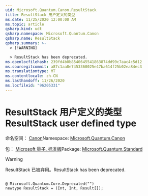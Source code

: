 ```yaml
---
uid: Microsoft.Quantum.Canon.ResultStack
title: ResultStack 用户定义的类型
ms.date: 11/25/2020 12:00:00 AM
ms.topic: article
qsharp.kind: udt
qsharp.namespace: Microsoft.Quantum.Canon
qsharp.name: ResultStack
qsharp.summary: >-
  > [!WARNING]

  > ResultStack has been deprecated.
ms.openlocfilehash: 239fd4b0b8540645541863874dd99c7aac4c5d12
ms.sourcegitcommit: a87c1aa8e7453360025e47ba614f25b02ea84ec3
ms.translationtype: MT
ms.contentlocale: zh-CN
ms.lasthandoff: 11/26/2020
ms.locfileid: "96205331"
---
```

# <a name="resultstack-user-defined-type"></a><span data-ttu-id="672d6-102">ResultStack 用户定义的类型</span><span class="sxs-lookup"><span data-stu-id="672d6-102">ResultStack user defined type</span></span>

<span data-ttu-id="672d6-103">命名空间： [Canon](xref:Microsoft.Quantum.Canon)</span><span class="sxs-lookup"><span data-stu-id="672d6-103">Namespace: [Microsoft.Quantum.Canon](xref:Microsoft.Quantum.Canon)</span></span>

<span data-ttu-id="672d6-104">包： [Microsoft 量子. 标准版](https://nuget.org/packages/Microsoft.Quantum.Standard)</span><span class="sxs-lookup"><span data-stu-id="672d6-104">Package: [Microsoft.Quantum.Standard](https://nuget.org/packages/Microsoft.Quantum.Standard)</span></span>


> [!WARNING]
> <span data-ttu-id="672d6-105">ResultStack 已被弃用。</span><span class="sxs-lookup"><span data-stu-id="672d6-105">ResultStack has been deprecated.</span></span>



```qsharp

@ Microsoft.Quantum.Core.Deprecated("")
newtype ResultStack = (Int, Int, Result[]);
```

